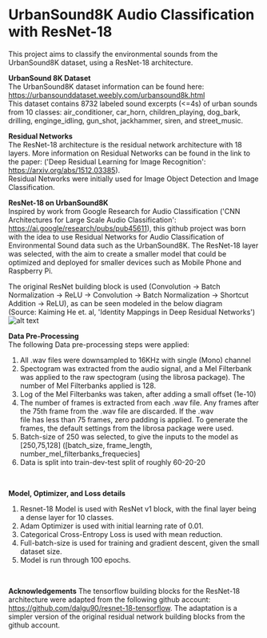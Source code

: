 # UrbanSound8K Audio Classification with ResNet-18

This project aims to classify the environmental sounds from the UrbanSound8K dataset, using a ResNet-18 architecture. 

**UrbanSound 8K Dataset** <br />
The UrbanSound8K dataset information can be found here: https://urbansounddataset.weebly.com/urbansound8k.html <br />
This dataset contains 8732 labeled sound excerpts (<=4s) of urban sounds from 10 classes: air_conditioner, car_horn, children_playing, dog_bark, drilling, enginge_idling, gun_shot, jackhammer, siren, and street_music.

**Residual Networks** <br />
The ResNet-18 architecture is the residual network architecture with 18 layers. More information on Residual Networks can be found in the link to the paper:  ('Deep Residual Learning for Image Recognition': https://arxiv.org/abs/1512.03385). <br /> Residual Networks were initially used for Image Object Detection and Image Classification. 

**ResNet-18 on UrbanSound8K** <br />
Inspired by work from Google Research for Audio Classification ('CNN Architectures for Large Scale Audio Classification': https://ai.google/research/pubs/pub45611), this github project was born with the idea to use Residual Networks for Audio Classification of Environmental Sound data such as the UrbanSound8K. The ResNet-18 layer was selected, with the aim to create a smaller model that could be optimized and deployed for smaller devices such as Mobile Phone and Raspberry Pi. 

The original ResNet building block is used (Convolution -> Batch Normalization -> ReLU -> Convolution -> Batch Normalization -> Shortcut Addition -> ReLU), as can be seen modeled in the below diagram <br /> (Source: Kaiming He et. al, 'Identity Mappings in Deep Residual Networks') <br />
![alt text](https://github.com/nitinvwaran/UrbanSound8K-audio-classification-with-ResNet/blob/master/misc/original_resnet_block.PNG)

**Data Pre-Processing** <br />
The following Data pre-processing steps were applied:
1. All .wav files were downsampled to 16KHz with single (Mono) channel
2. Spectogram was extracted from the audio signal, and a Mel Filterbank was applied to the raw spectogram (using the librosa package).
   The number of Mel Filterbanks applied is 128.
3. Log of the Mel Filterbanks was taken, after adding a small offset (1e-10)
4. The number of frames is extracted from each .wav file. Any frames after the 75th frame from the .wav file are discarded. If the .wav     
   file has less than 75 frames, zero padding is applied. To generate the frames, the default settings from the librosa package were used.
5. Batch-size of 250 was selected, to give the inputs to the model as [250,75,128] ([batch_size, frame_length, number_mel_filterbanks_frequecies]
6. Data is split into train-dev-test split of roughly 60-20-20
<br />

**Model, Optimizer, and Loss details**
1. Resnet-18 Model is used with ResNet v1 block, with the final layer being a dense layer for 10 classes.
2. Adam Optimizer is used with initial learning rate of 0.01.
3. Categorical Cross-Entropy Loss is used with mean reduction.
4. Full-batch-size is used for training and gradient descent, given the small dataset size. 
5. Model is run through 100 epochs.
<br />

















**Acknowledgements**
The tensorflow building blocks for the ResNet-18 architecture were adapted from the following github account: https://github.com/dalgu90/resnet-18-tensorflow. The adaptation is a simpler version of the original residual network building blocks from the github account.



